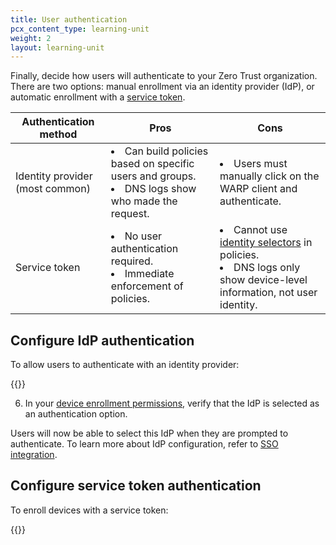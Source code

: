 ```yaml
---
title: User authentication
pcx_content_type: learning-unit
weight: 2
layout: learning-unit
---
```


Finally, decide how users will authenticate to your Zero Trust organization. There are two options: manual enrollment via an identity provider (IdP), or automatic enrollment with a [service token](/cloudflare-one/identity/service-tokens/).

| Authentication method | Pros | Cons |
| ----------------------|----- | ---- |
| Identity provider (most common)     | <li> Can build policies based on specific users and groups. </li> <li> DNS logs show who made the request. </li> | <li> Users must manually click on the WARP client and authenticate.</li> |
| Service token         | <li> No user authentication required. </li> <li> Immediate enforcement of policies. </li> | <li> Cannot use [identity selectors](/cloudflare-one/policies/filtering/identity-selectors/) in policies. </li> <li> DNS logs only show device-level information, not user identity. </li> |

## Configure IdP authentication

To allow users to authenticate with an identity provider:

{{<render file="_idp-integration.md" productFolder="cloudflare-one">}}

6. In your [device enrollment permissions](/cloudflare-one/connections/connect-devices/warp/deployment/device-enrollment/), verify that the IdP is selected as an authentication option.

Users will now be able to select this IdP when they are prompted to authenticate. To learn more about IdP configuration, refer to [SSO integration](/cloudflare-one/identity/idp-integration/).

## Configure service token authentication

To enroll devices with a service token:

{{<render file="_service-token-enrollment.md" productFolder="cloudflare-one">}}
